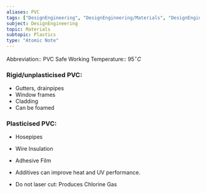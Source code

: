 ```yaml
---
aliases: PVC
tags: ["DesignEngineering", "DesignEngineering/Materials", "DesignEngineering/Materials/Plastics", "DesignEngineering/Materials/Plastics/Materials"]
subject: DesignEngineering
topic: Materials
subtopic: Plastics
type: "Atomic Note"
---
```


Abbreviation:: PVC
Safe Working Temperature:: $95^{\circ}C$

### Rigid/unplasticised PVC:
  - Gutters, drainpipes
  - Window frames
  - Cladding
  - Can be foamed

### Plasticised PVC:
  - Hosepipes
  - Wire Insulation
  - Adhesive Film

 - Additives can improve heat and UV performance.
 - Do not laser cut: Produces Chlorine Gas